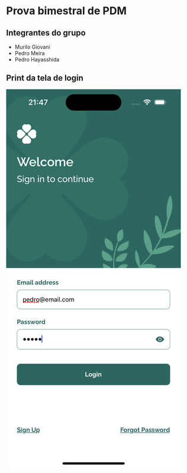 # Prova bimestral de PDM

## Integrantes do grupo
- Murilo Giovani
- Pedro Meira
- Pedro Hayasshida

## Print da tela de login

![Imagem tela de login](print-tela.png)